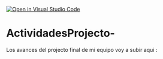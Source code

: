 [![Open in Visual Studio Code](https://classroom.github.com/assets/open-in-vscode-c66648af7eb3fe8bc4f294546bfd86ef473780cde1dea487d3c4ff354943c9ae.svg)](https://classroom.github.com/online_ide?assignment_repo_id=8479560&assignment_repo_type=AssignmentRepo)
# ActividadesProjecto-
Los avances del projecto final de mi equipo voy a subir aqui : 
